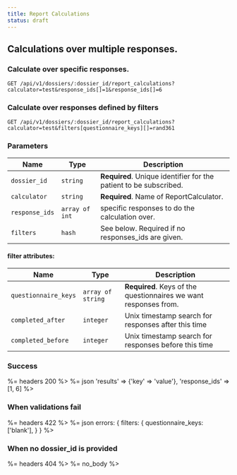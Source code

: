 ```yaml
---
title: Report Calculations
status: draft
---
```


## Calculations over multiple responses.

### Calculate over specific responses.

    GET /api/v1/dossiers/:dossier_id/report_calculations?calculator=test&response_ids[]=1&response_ids[]=6

### Calculate over responses defined by filters

    GET /api/v1/dossiers/:dossier_id/report_calculations?calculator=test&filters[questionnaire_keys][]=rand361

### Parameters

Name               | Type      | Description
-------------------|-----------|--------------
`dossier_id`       | `string`  | **Required**. Unique identifier for the patient to be subscribed.
`calculator`       | `string`  | **Required**. Name of ReportCalculator.
`response_ids`       | `array of int` | specific responses to do the calculation over.
`filters`          | `hash`    | See below. Required if no responses_ids are given.

#### filter attributes:

Name                | Type               | Description
--------------------|--------------------|------------
`questionnaire_keys`| `array of string`  | **Required**. Keys of the questionnaires we want responses from.
`completed_after`   | `integer`          | Unix timestamp search for responses after this time
`completed_before`  | `integer`          | Unix timestamp search for responses before this time


### Success

%= headers 200 %>
%= json 'results' => {'key' => 'value'}, 'response_ids' => [1, 6] %>


### When validations fail

%= headers 422 %>
%= json errors: {
           filters: {
             questionnaire_keys: ['blank'],
           }
         }
%>

### When no dossier_id is provided

%= headers 404 %>
%= no_body %>
